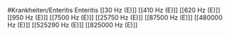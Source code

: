 #Krankheiten/Enteritis
Enteritis
[[30 Hz (E)]]
[[410 Hz (E)]]
[[620 Hz (E)]]
[[950 Hz (E)]]
[[7500 Hz (E)]]
[[25750 Hz (E)]]
[[87500 Hz (E)]]
[[480000 Hz (E)]]
[[525290 Hz (E)]]
[[825000 Hz (E)]]